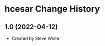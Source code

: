 hcesar Change History
====================

1.0 (2022-04-12)
----------------
* Created by Steve White
